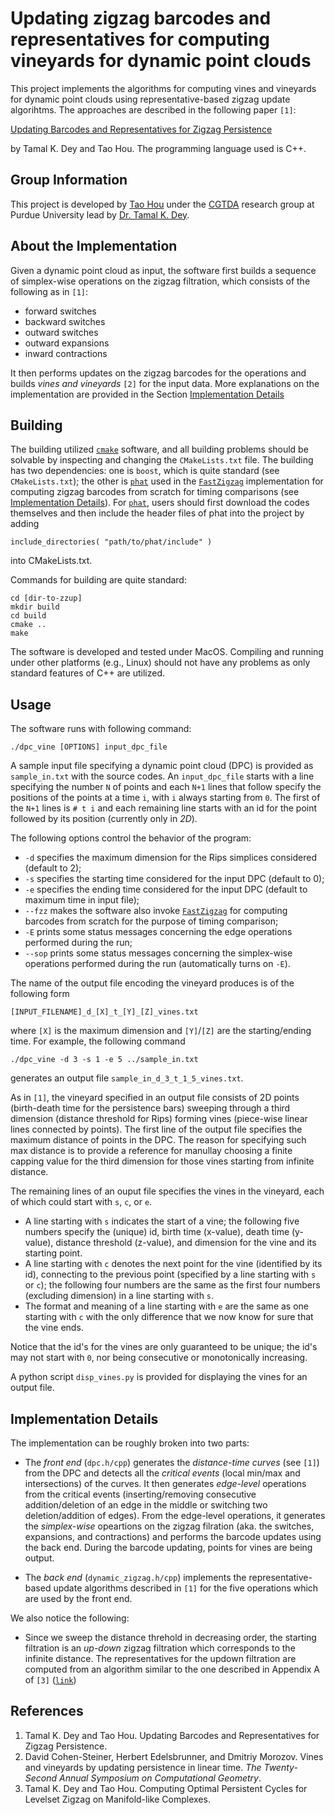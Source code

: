 # Updating zigzag barcodes and representatives for computing vineyards for dynamic point clouds

This project implements the algorithms for computing vines and vineyards for dynamic point clouds using representative-based zigzag update algorihtms. The approaches are described in the following paper `[1]`:

[Updating Barcodes and Representatives for Zigzag Persistence](https://arxiv.org/pdf/2112.02352.pdf)

by Tamal K. Dey and Tao Hou. The programming language used is C++.

## Group Information

This project is developed by [Tao Hou](https://taohou01.github.io) under the [CGTDA](https://www.cs.purdue.edu/homes/tamaldey/CGTDAwebsite/) research group at Purdue University lead by [Dr. Tamal K. Dey](https://www.cs.purdue.edu/homes/tamaldey/).

## About the Implementation

Given a dynamic point cloud as input, the software first builds a sequence of simplex-wise operations on the zigzag filtration, which consists of the following as in `[1]`:

- forward switches
- backward switches
- outward switches
- outward expansions
- inward contractions

It then performs updates on the zigzag barcodes for the operations and builds *vines and vineyards* `[2]` for the input data. More explanations on the implementation are provided in the Section [Implementation Details](https://github.com/taohou01/zzup/edit/main/README.md#implementation-details)

## Building

The building utilized [`cmake`](https://cmake.org/) software, and all building problems should be solvable by inspecting and changing the `CMakeLists.txt` file. The building has two dependencies: one is `boost`, which is quite standard (see `CMakeLists.txt`); the other is [`phat`](https://github.com/blazs/phat) used in the [`FastZigzag`](https://github.com/taohou01/fzz) implementation for computing zigzag barcodes from scratch for timing comparisons (see [Implementation Details](https://github.com/taohou01/zzup/edit/main/README.md#implementation-details)). For [`phat`](https://github.com/blazs/phat), users should first download the codes themselves and then include the header files of phat into the project by adding

```
include_directories( "path/to/phat/include" ) 
```

into CMakeLists.txt.

Commands for building are quite standard:

```
cd [dir-to-zzup]
mkdir build
cd build
cmake ..
make
```

The software is developed and tested under MacOS. Compiling and running under other platforms (e.g., Linux) should not have any problems as only standard features of C++ are utilized.

## Usage

The software runs with following command:

```
./dpc_vine [OPTIONS] input_dpc_file
```

A sample input file specifying a dynamic point cloud (DPC) is provided as `sample_in.txt` with the source codes. An `input_dpc_file` starts with a line specifying the number `N` of points and each `N+1` lines that follow specify the positions of the points at a time `i`, with `i` always starting from `0`. The first of the `N+1` lines is `# t i` and each remaining line starts with an id for the point followed by its position (currently only in *2D*).

The following options control the behavior of the program: 
- `-d` specifies the maximum dimension for the Rips simplices considered (default to 2); 
- `-s` specifies the starting time considered for the input DPC (default to 0); 
- `-e` specifies the ending time considered for the input DPC (default to maximum time in input file);
- `--fzz` makes the software also invoke [`FastZigzag`](https://github.com/taohou01/fzz) for computing barcodes from scratch for the purpose of timing comparison;
- `-E` prints some status messages concerning the edge operations performed during the run;
- `--sop` prints some status messages concerning the simplex-wise operations performed during the run (automatically turns on `-E`).

The name of the output file encoding the vineyard produces is of the following form

```
[INPUT_FILENAME]_d_[X]_t_[Y]_[Z]_vines.txt
```
where `[X]` is the maximum dimension and `[Y]`/`[Z]` are the starting/ending time. For example, the following command

```
./dpc_vine -d 3 -s 1 -e 5 ../sample_in.txt 
```

generates an output file `sample_in_d_3_t_1_5_vines.txt`.

As in `[1]`, the vineyard specified in an output file consists of 2D points (birth-death time for the persistence bars) sweeping through a third dimension (distance threshold for Rips) forming vines (piece-wise linear lines connected by points). The first line of the output file specifies the maximum distance of points in the DPC. The reason for specifying such max distance is to provide a reference for manullay choosing a finite capping value for the third dimension for those vines starting from infinite distance.

The remaining lines of an ouput file specifies the vines in the vineyard, each of which could start with `s`, `c`, or `e`. 

- A line starting with `s` indicates the start of a vine; the following five numbers specify the (unique) id, birth time (x-value), death time (y-value), distance threshold (z-value), and dimension for the vine and its starting point. 
- A line starting with `c` denotes the next point for the vine (identified by its id), connecting to the previous point (specified by a line starting with `s` or `c`); the following four numbers are the same as the first four numbers (excluding dimension) in a line starting with `s`. 
- The format and meaning of a line starting with `e` are the same as one starting with `c` with the only difference that we now know for sure that the vine ends. 

Notice that the id's for the vines are only guaranteed to be unique; the id's may not start with `0`, nor being consecutive or monotonically increasing. 

A python script `disp_vines.py` is provided for displaying the vines for an output file.

## Implementation Details

The implementation can be roughly broken into two parts:

- The *front end* (`dpc.h/cpp`) generates the *distance-time curves* (see `[1]`) from the DPC and detects all the *critical events* (local min/max and intersections) of the curves. It then generates *edge-level* operations from the critical events (inserting/removing consecutive addition/deletion of an edge in the middle or switching two deletion/addition of edges). From the edge-level operations, it generates the *simplex-wise* opeartions on the zigzag filration (aka. the switches, expansions, and contractions) and performs the barcode updates using the back end. During the barcode updating, points for vines are being output.

- The *back end* (`dynamic_zigzag.h/cpp`) implements the representative-based update algorithms described in `[1]` for the five operations which are used by the front end.

We also notice the following:

- Since we sweep the distance threhold in decreasing order, the starting filtration is an *up-down* zigzag filtration which corresponds to the infinite distance. The representatives for the updown filtration are computed from an algorithm similar to the one described in Appendix A of `[3]` ([`link`](https://arxiv.org/pdf/2105.00518.pdf))

## References

1. Tamal K. Dey and Tao Hou. Updating Barcodes and Representatives for Zigzag Persistence.
2. David Cohen-Steiner, Herbert Edelsbrunner, and Dmitriy Morozov. Vines and vineyards by
updating persistence in linear time. *The Twenty-Second Annual Symposium
on Computational Geometry*.
3. Tamal K. Dey and Tao Hou. Computing Optimal Persistent Cycles for Levelset Zigzag on Manifold-like Complexes.

